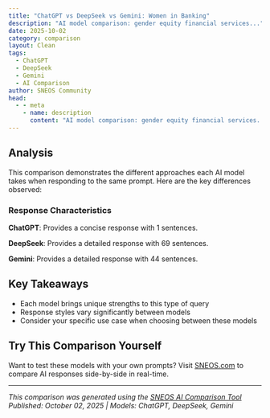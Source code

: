 ```yaml
---
title: "ChatGPT vs DeepSeek vs Gemini: Women in Banking"
description: "AI model comparison: gender equity financial services..."
date: 2025-10-02
category: comparison
layout: Clean
tags:
  - ChatGPT
  - DeepSeek
  - Gemini
  - AI Comparison
author: SNEOS Community
head:
  - - meta
    - name: description
      content: "AI model comparison: gender equity financial services..."
---
```


<ChatComparison
  title="ChatGPT vs DeepSeek vs Gemini: Women in Banking"
  prompt="gender equity financial services"
  :responses='{
    "ChatGPT": "Error calling OpenAI API.",
    "DeepSeek": "Of course. \u0022Gender equity in financial services\u0022 is a multifaceted issue that goes far beyond just women\u0027s representation in the workforce. It encompasses how financial products, services, and the system itself serve and impact different genders, with a primary focus on addressing the historical and systemic disadvantages faced by women and other marginalized gender groups.\n\nHere\u2019s a comprehensive breakdown of the topic:\n\n---\n\n### 1. The Problem: Key Areas of Inequity\n\nThe gender gap in financial services is often called the **\u0022financial gender gap\u0022** or **\u0022women\u0027s finance gap,\u0022** and it manifests in several critical areas:\n\n#### **A. The Gender Credit Gap**\n*   **Access to Capital:** Women-owned businesses receive significantly less venture capital and bank financing than those owned by men. For example, in 2023, female founders received only about **2% of all venture capital funding** in the U.S.\n*   **Collateral Requirements:** Women often have less property or assets in their name due to inheritance laws and wage gaps, making it harder to provide the collateral required for loans.\n*   **Biased Risk Assessment:** Traditional credit scoring models can disadvantage women who may have shorter or more interrupted credit histories due to caregiving responsibilities.\n\n#### **B. The Gender Wealth and Pay Gap**\n*   **Lower Lifetime Earnings:** The persistent gender pay gap means women have less disposable income to save and invest over their lifetimes.\n*   **The Investing Gap (The \u0022Gender Investment Gap\u0022):** Women are often more risk-averse or, more accurately, **risk-aware**, due to a lack of financial confidence and targeted education. This, combined with lower earnings, leads to a significant gap in investment portfolios and long-term wealth accumulation.\n*   **The Pension Gap:** Lower lifetime earnings directly translate into smaller retirement savings and pensions, putting older women at a much higher risk of poverty.\n\n#### **C. The Gender Data Gap**\n*   **Products Designed for Men:** For decades, financial products (from loans to insurance) have been designed using data sets that predominantly represent male financial behaviors and lifecycles.\n*   **Ignoring Women\u0027s Life Paths:** Traditional models often fail to account for financial impacts unique to women, such as career breaks for childcare, longer life expectancy, and different health profiles.\n\n#### **D. Underrepresentation in Leadership**\n*   **Lack of Female Decision-Makers:** The upper echelons of banks, investment firms, and fintech companies remain predominantly male. This lack of diversity can perpetuate blind spots and a culture that overlooks women\u0027s needs.\n\n#### **E. The \u0022Pink Tax\u0022 in Financial Products**\n*   **Higher Costs:** In some cases, products marketed specifically to women (e.g., \u0022financial coaching for women\u0022) can come with higher fees without providing proportionally greater value.\n\n---\n\n### 2. The Business and Economic Case for Equity\n\nAddressing these inequities isn\u0027t just a moral imperative; it\u0027s a massive economic opportunity.\n\n*   **A Massive Untapped Market:** Women control a significant and growing portion of global wealth and are key decision-makers in household spending.\n*   **Better Performance:** Diverse teams, including those with gender diversity, are consistently shown to be more innovative and make better decisions.\n*   **Improved Risk Management:** Women are often strong borrowers. Studies have shown that women-led SMEs (Small and Medium-sized Enterprises) are often a lower credit risk, with lower default rates.\n*   **Financial Inclusion Drives Growth:** Bringing more women into the formal financial system boosts overall economic growth and stability.\n\n---\n\n### 3. Solutions and Best Practices\n\nThe financial industry is slowly waking up to these challenges and opportunities. Solutions are emerging at multiple levels:\n\n#### **A. For Financial Institutions (Banks, FinTechs, Investment Firms)**\n\n1.  **Develop Gender-Intelligent Products:**\n    *   **Loans:** Create products with flexible repayment options for entrepreneurs who may have caregiving responsibilities.\n    *   **Savings \u0026 Investments:** Develop \u0022goal-based\u0022 saving apps and investment platforms that resonate with women\u0027s life goals (e.g., saving for education, starting a business, retirement).\n    *   **Insurance:** Design health and life insurance products that account for women\u0027s specific health needs and longer lifespans.\n\n2.  **Use Alternative Data for Credit Scoring:**\n    *   Incorporate cash flow data, rental payment history, and utility bill payments to build a credit profile for those with thin or no traditional credit file.\n\n3.  **Promote Financial Literacy and Confidence:**\n    *   Offer targeted financial education programs, workshops, and mentorship that address confidence gaps and provide relatable advice.\n\n4.  **Foster Internal Diversity and Inclusion:**\n    *   Set and track targets for gender representation, especially in leadership and revenue-generating roles.\n    *   Implement unbiased hiring and promotion practices.\n\n#### **B. For Policymakers and Regulators**\n\n1.  **Mandate Gender-Disaggregated Data Collection:** Require banks to report lending data by gender to identify and track gaps.\n2.  **Strengthen Legal Frameworks:** Enforce laws against discrimination in lending and ensure women have equal rights to own property and open bank accounts.\n3.  **Support Women Entrepreneurs:** Fund incubators, guarantee loans, and create public procurement targets for women-owned businesses.\n\n#### **C. For Individuals and Communities**\n\n1.  **Seek Financial Education:** Actively pursue knowledge about investing, debt management, and retirement planning.\n2.  **Support Women-Led Businesses:** Choose to bank with or invest in institutions that demonstrate a commitment to gender equity.\n3.  **Advocate:** Support organizations and policies that promote financial inclusion and gender equality.\n\n---\n\n### 4. Positive Examples and Trends\n\n*   **FinTech Innovation:** Companies like **Ellevest** (a digital investment platform built for women) and **Kiva** (a micro-lending platform with a focus on female borrowers in developing countries) are leading the way with a gender-lens approach.\n*   **Gender-Lens Investing:** A growing field where investors deliberately allocate capital to funds and companies that advance gender equity, either through their leadership, workforce practices, or products that benefit women.\n*   **Corporate Initiatives:** Major banks are launching dedicated funds for women entrepreneurs and creating internal programs to support the advancement of women in their organizations.\n\n### Conclusion\n\nAchieving gender equity in financial services is not about giving one group an advantage over another. It\u0027s about **correcting systemic biases** and **building a more inclusive, responsive, and ultimately more profitable financial system** that works for everyone. The journey involves a concerted effort from institutions, regulators, and individuals to close the gaps in credit, wealth, data, and representation.",
    "Gemini": "Gender equity in financial services is a multifaceted issue that encompasses ensuring fair access, treatment, and outcomes for individuals of all genders within the financial system.  It addresses disparities that women and other marginalized genders face in accessing and utilizing financial products and services, as well as within the financial services industry itself.\n\nHere\u0027s a breakdown of key aspects and related considerations:\n\n**1. Access to Financial Services:**\n\n*   **Financial Inclusion:** Ensuring that women, especially in developing countries, have access to basic financial services such as bank accounts, savings, credit, and insurance.  Barriers can include lack of identification, collateral requirements, cultural norms, and geographical limitations.\n*   **Credit and Lending:** Addressing gender bias in lending practices, which often results in women receiving smaller loans, higher interest rates, or being denied credit altogether.\n*   **Investment Opportunities:**  Making investment options more accessible and understandable to women, who may be less likely to participate in financial markets due to lower financial literacy, risk aversion (often socially conditioned), or lack of targeted products.\n*   **Digital Financial Services:**  Bridging the digital divide to ensure women have equal access to mobile banking, online payment systems, and other digital financial tools.  This involves addressing digital literacy gaps and affordability issues.\n\n**2. Financial Services Industry (Workforce \u0026 Leadership):**\n\n*   **Equal Opportunities:**  Promoting equal opportunities for women to enter and advance within the financial services industry, which is often male-dominated, particularly at senior levels.\n*   **Pay Equity:**  Addressing the gender pay gap, where women are often paid less than men for performing similar work.\n*   **Workplace Culture:**  Creating a more inclusive workplace culture that supports women\u0027s career development, including flexible work arrangements, parental leave policies, and mentorship programs.\n*   **Leadership Representation:**  Increasing the representation of women in leadership positions, such as board members, CEOs, and senior managers. This can lead to better decision-making and more inclusive policies.\n*   **Addressing Harassment and Discrimination:**  Creating a zero-tolerance environment for sexual harassment and discrimination in the workplace.\n\n**3. Financial Literacy and Education:**\n\n*   **Targeted Programs:** Developing financial literacy programs specifically tailored to the needs and experiences of women and marginalized genders.\n*   **Empowerment:** Equipping individuals with the knowledge and skills to make informed financial decisions, manage their money effectively, and plan for their financial future.\n*   **Addressing Gender-Specific Challenges:**  Addressing unique financial challenges faced by women, such as longer lifespans, lower lifetime earnings due to career breaks for childcare, and higher poverty rates in old age.\n\n**4. Products and Services Tailored to Women:**\n\n*   **Gender-Specific Products:**  Developing financial products and services that are specifically designed to meet the needs of women, such as microloans for female entrepreneurs, insurance policies for women\u0027s health, and savings accounts for education or retirement.\n*   **Addressing Women\u0027s Economic Activities:**  Recognizing and supporting women\u0027s contributions to the economy, including their roles in small businesses, agriculture, and the informal sector.\n*   **Impact Investing:** Promoting impact investing that focuses on companies and projects that benefit women and promote gender equality.\n\n**5. Policy and Regulation:**\n\n*   **Data Collection and Analysis:**  Collecting and analyzing gender-disaggregated data to understand the extent of gender disparities in financial services and to track progress towards gender equity.\n*   **Regulatory Frameworks:**  Developing regulatory frameworks that promote gender equality in financial services, such as anti-discrimination laws, equal pay legislation, and policies to increase women\u0027s representation on boards.\n*   **Government Initiatives:**  Implementing government initiatives to support women\u0027s financial inclusion and economic empowerment.\n\n**Examples of Initiatives and Organizations:**\n\n*   **UN Women:**  Works globally to promote gender equality and women\u0027s empowerment.\n*   **World Bank:**  Finances projects that promote gender equality in financial services.\n*   **Financial Alliance for Women (FAW):** A global network of financial institutions committed to serving the women\u0027s market.\n*   **Microfinance Institutions (MFIs):** Many MFIs focus on providing financial services to women in developing countries.\n*   **Women\u0027s World Banking:** A non-profit organization that works to expand women\u0027s access to financial services.\n\n**Benefits of Gender Equity in Financial Services:**\n\n*   **Economic Growth:**  Unlocking the economic potential of women can lead to increased productivity, innovation, and economic growth.\n*   **Poverty Reduction:**  Empowering women financially can help reduce poverty and improve the well-being of families and communities.\n*   **Social Development:**  Gender equity in financial services can contribute to broader social development goals, such as improved health, education, and gender equality.\n*   **Financial Stability:**  A more diverse and inclusive financial system is likely to be more resilient and stable.\n*   **Better Business Outcomes:**  Companies with more women in leadership positions tend to perform better financially.\n\n**Challenges:**\n\n*   **Deep-seated biases:** Overcoming societal and institutional biases that perpetuate gender inequality.\n*   **Data gaps:** Limited availability of gender-disaggregated data to track progress and identify areas for improvement.\n*   **Cultural norms:** Addressing cultural norms that restrict women\u0027s access to financial services and economic opportunities.\n*   **Political will:**  Sustained political will is needed to implement policies and programs that promote gender equality in financial services.\n\nIn conclusion, achieving gender equity in financial services requires a multi-pronged approach involving financial institutions, governments, civil society organizations, and individuals working together to create a more inclusive and equitable financial system for all. It\u0027s not just about doing what\u0027s right, it\u0027s about unlocking economic potential and building a more prosperous and sustainable future for everyone.\n"
  }'
  published-date="14:18"
/>

## Analysis

This comparison demonstrates the different approaches each AI model takes when responding to the same prompt. Here are the key differences observed:

### Response Characteristics

**ChatGPT**: Provides a concise response with 1 sentences. 

**DeepSeek**: Provides a detailed response with 69 sentences. 

**Gemini**: Provides a detailed response with 44 sentences. 

## Key Takeaways

- Each model brings unique strengths to this type of query
- Response styles vary significantly between models
- Consider your specific use case when choosing between these models

## Try This Comparison Yourself

Want to test these models with your own prompts? Visit [SNEOS.com](https://sneos.com) to compare AI responses side-by-side in real-time.

---

*This comparison was generated using the [SNEOS AI Comparison Tool](https://sneos.com)*
*Published: October 02, 2025 | Models: ChatGPT, DeepSeek, Gemini*
